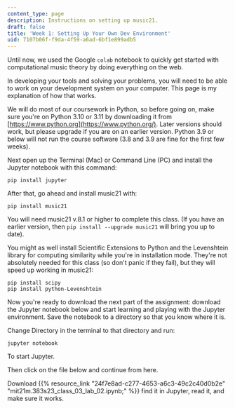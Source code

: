 ```yaml
---
content_type: page
description: Instructions on setting up music21.
draft: false
title: 'Week 1: Setting Up Your Own Dev Environment'
uid: 7107b06f-f9da-4f59-a6ad-6bf1e899adb5
---
```

Until now, we used the Google `colab` notebook to quickly get started with computational music theory by doing everything on the web.

In developing your tools and solving your problems, you will need to be able to work on your development system on your computer. This page is my explanation of how that works.

We will do most of our coursework in Python, so before going on, make sure you're on Python 3.10 or 3.11 by downloading it from [https://www.python.org](https://www.python.org/). Later versions should work, but please upgrade if you are on an earlier version. Python 3.9 or below will not run the course software (3.8 and 3.9 are fine for the first few weeks).

Next open up the Terminal (Mac) or Command Line (PC) and install the Jupyter notebook with this command:

`pip install jupyter`

After that, go ahead and install music21 with:

`pip install music21`

You will need music21 v.8.1 or higher to complete this class. (If you have an earlier version, then `pip install --upgrade music21` will bring you up to date).

You might as well install Scientific Extensions to Python and the Levenshtein library for computing similarity while you're in installation mode. They're not absolutely needed for this class (so don't panic if they fail), but they will speed up working in music21:

`pip install scipy`  
`pip install python-Levenshtein`

Now you're ready to download the next part of the assignment: download the Jupyter notebook below and start learning and playing with the Jupyter environment. Save the notebook to a directory so that you know where it is. 

Change Directory in the terminal to that directory and run:

`jupyter notebook`

To start Jupyter. 

Then click on the file below and continue from here.

Download {{% resource_link "24f7e8ad-c277-4653-a6c3-49c2c40d0b2e" "mit21m.383s23\_class\_03\_lab\_02.ipynb;" %}} find it in Jupyter, read it, and make sure it works.